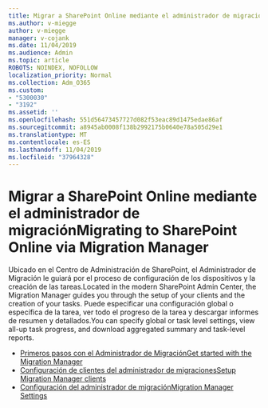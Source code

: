 ```yaml
---
title: Migrar a SharePoint Online mediante el administrador de migración
ms.author: v-miegge
author: v-miegge
manager: v-cojank
ms.date: 11/04/2019
ms.audience: Admin
ms.topic: article
ROBOTS: NOINDEX, NOFOLLOW
localization_priority: Normal
ms.collection: Adm_O365
ms.custom:
- "5300030"
- "3192"
ms.assetid: ''
ms.openlocfilehash: 551d56473457727d082f53eac89d1475edae86af
ms.sourcegitcommit: a8945ab0008f138b2992175b0640e78a505d29e1
ms.translationtype: MT
ms.contentlocale: es-ES
ms.lasthandoff: 11/04/2019
ms.locfileid: "37964328"
---
```

# <a name="migrating-to-sharepoint-online-via-migration-manager"></a><span data-ttu-id="6b358-102">Migrar a SharePoint Online mediante el administrador de migración</span><span class="sxs-lookup"><span data-stu-id="6b358-102">Migrating to SharePoint Online via Migration Manager</span></span>

<span data-ttu-id="6b358-103">Ubicado en el Centro de Administración de SharePoint, el Administrador de Migración le guiará por el proceso de configuración de los dispositivos y la creación de las tareas.</span><span class="sxs-lookup"><span data-stu-id="6b358-103">Located in the modern SharePoint Admin Center, the Migration Manager guides you through the setup of your clients and the creation of your tasks.</span></span> <span data-ttu-id="6b358-104">Puede especificar una configuración global o específica de la tarea, ver todo el progreso de la tarea y descargar informes de resumen y detallados.</span><span class="sxs-lookup"><span data-stu-id="6b358-104">You can specify global or task level settings, view all-up task progress, and download aggregated summary and task-level reports.</span></span>

* [<span data-ttu-id="6b358-105">Primeros pasos con el Administrador de Migración</span><span class="sxs-lookup"><span data-stu-id="6b358-105">Get started with the Migration Manager</span></span>](https://docs.microsoft.com/sharepointmigration/mm-get-started)
* [<span data-ttu-id="6b358-106">Configuración de clientes del administrador de migraciones</span><span class="sxs-lookup"><span data-stu-id="6b358-106">Setup Migration Manager clients</span></span>](https://docs.microsoft.com/sharepointmigration/mm-setup-clients)
* [<span data-ttu-id="6b358-107">Configuración del administrador de migración</span><span class="sxs-lookup"><span data-stu-id="6b358-107">Migration Manager Settings</span></span>](https://docs.microsoft.com/sharepointmigration/mm-settings)